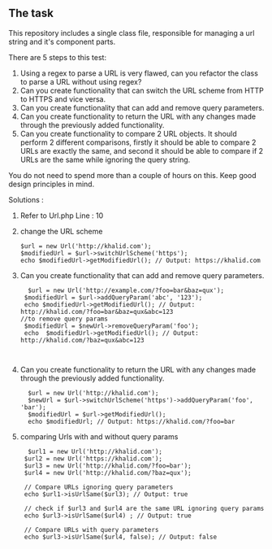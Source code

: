 ## The task

This repository includes a single class file, responsible for managing a url string and it's component parts.

There are 5 steps to this test:

1. Using a regex to parse a URL is very flawed, can you refactor the class to parse a URL without using regex?
2. Can you create functionality that can switch the URL scheme from HTTP to HTTPS and vice versa.
3. Can you create functionality that can add and remove query parameters.
4. Can you create functionality to return the URL with any changes made through the previously added functionality.
5. Can you create functionality to compare 2 URL objects. It should perform 2 different comparisons, firstly it should be able to compare 2 URLs are exactly the same, and second it should be able to compare if 2 URLs are the same while ignoring the query string.

You do not need to spend more than a couple of hours on this. Keep good design principles in mind.


Solutions :
1. Refer to Url.php Line : 10
   
2. change the URL scheme 



     ``` 
     $url = new Url('http://khalid.com');
     $modifiedUrl = $url->switchUrlScheme('https');
     echo $modifiedUrl->getModifiedUrl(); // Output: https://khalid.com 
     
3. Can you create functionality that can add and remove query parameters.
    
    
    ```//to add query params
      $url = new Url('http://example.com/?foo=bar&baz=qux');
     $modifiedUrl = $url->addQueryParam('abc', '123');
     echo $modifiedUrl->getModifiedUrl(); // Output: http://khalid.com/?foo=bar&baz=qux&abc=123 
    //to remove query params
     $modifiedUrl = $newUrl->removeQueryParam('foo');
     echo  $modifiedUrl->getModifiedUrl(); // Output: http://khalid.com/?baz=qux&abc=123 
     
     
4. Can you create functionality to return the URL with any changes made through the     previously added functionality.


         $url = new Url('http://khalid.com');
         $newUrl = $url->switchUrlScheme('https')->addQueryParam('foo', 'bar');
         $modifiedUrl = $url->getModifiedUrl();
         echo $modifiedUrl; // Output: https://khalid.com/?foo=bar

5. comparing Urls with and without query params

         $url1 = new Url('http://khalid.com');
        $url2 = new Url('https://khalid.com');
        $url3 = new Url('http://khalid.com/?foo=bar');
        $url4 = new Url('http://khalid.com/?baz=qux');
        
        // Compare URLs ignoring query parameters
        echo $url1->isUrlSame($url3); // Output: true

        // check if $url3 and $url4 are the same URL ignoring query params
        echo $url3->isUrlSame($url4) ; // Output: true

        // Compare URLs with query parameters
        echo $url3->isUrlSame($url4, false); // Output: false

     
